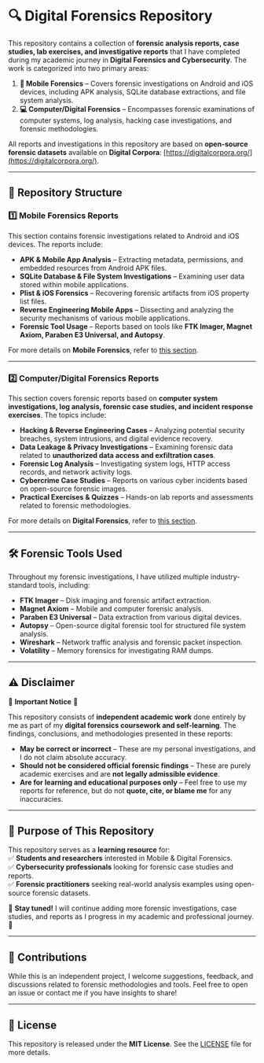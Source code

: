 # 🔍 Digital Forensics Repository  

This repository contains a collection of **forensic analysis reports, case studies, lab exercises, and investigative reports** that I have completed during my academic journey in **Digital Forensics and Cybersecurity**. The work is categorized into two primary areas:  

1. **📱 Mobile Forensics** – Covers forensic investigations on Android and iOS devices, including APK analysis, SQLite database extractions, and file system analysis.  
2. **💻 Computer/Digital Forensics** – Encompasses forensic examinations of computer systems, log analysis, hacking case investigations, and forensic methodologies.  

All reports and investigations in this repository are based on **open-source forensic datasets** available on **Digital Corpora**: [https://digitalcorpora.org/](https://digitalcorpora.org/).  

---

## 📂 Repository Structure  

### **1️⃣ Mobile Forensics Reports**  
This section contains forensic investigations related to Android and iOS devices. The reports include:  
- **APK & Mobile App Analysis** – Extracting metadata, permissions, and embedded resources from Android APK files.  
- **SQLite Database & File System Investigations** – Examining user data stored within mobile applications.  
- **Plist & iOS Forensics** – Recovering forensic artifacts from iOS property list files.  
- **Reverse Engineering Mobile Apps** – Dissecting and analyzing the security mechanisms of various mobile applications.  
- **Forensic Tool Usage** – Reports based on tools like **FTK Imager, Magnet Axiom, Paraben E3 Universal, and Autopsy**.  

For more details on **Mobile Forensics**, refer to [this section](./Mobile_Forensics).  

---

### **2️⃣ Computer/Digital Forensics Reports**  
This section covers forensic reports based on **computer system investigations, log analysis, forensic case studies, and incident response exercises**. The topics include:  
- **Hacking & Reverse Engineering Cases** – Analyzing potential security breaches, system intrusions, and digital evidence recovery.  
- **Data Leakage & Privacy Investigations** – Examining forensic data related to **unauthorized data access and exfiltration cases**.  
- **Forensic Log Analysis** – Investigating system logs, HTTP access records, and network activity logs.  
- **Cybercrime Case Studies** – Reports on various cyber incidents based on open-source forensic images.  
- **Practical Exercises & Quizzes** – Hands-on lab reports and assessments related to forensic methodologies.  

For more details on **Digital Forensics**, refer to [this section](./Digital_Forensics).  

---

## 🛠 Forensic Tools Used  
Throughout my forensic investigations, I have utilized multiple industry-standard tools, including:  
- **FTK Imager** – Disk imaging and forensic artifact extraction.  
- **Magnet Axiom** – Mobile and computer forensic analysis.  
- **Paraben E3 Universal** – Data extraction from various digital devices.  
- **Autopsy** – Open-source digital forensic tool for structured file system analysis.  
- **Wireshark** – Network traffic analysis and forensic packet inspection.  
- **Volatility** – Memory forensics for investigating RAM dumps.  

---

## ⚠️ Disclaimer  
🚨 **Important Notice** 🚨  

This repository consists of **independent academic work** done entirely by me as part of my **digital forensics coursework and self-learning**. The findings, conclusions, and methodologies presented in these reports:  
- **May be correct or incorrect** – These are my personal investigations, and I do not claim absolute accuracy.  
- **Should not be considered official forensic findings** – These are purely academic exercises and are **not legally admissible evidence**.  
- **Are for learning and educational purposes only** – Feel free to use my reports for reference, but do not **quote, cite, or blame me** for any inaccuracies.  

---

## 📌 Purpose of This Repository  
This repository serves as a **learning resource** for:  
✅ **Students and researchers** interested in Mobile & Digital Forensics.  
✅ **Cybersecurity professionals** looking for forensic case studies and reports.  
✅ **Forensic practitioners** seeking real-world analysis examples using open-source forensic datasets.  

📢 **Stay tuned!** I will continue adding more forensic investigations, case studies, and reports as I progress in my academic and professional journey. 🚀  

---

## 🤝 Contributions  
While this is an independent project, I welcome suggestions, feedback, and discussions related to forensic methodologies and tools. Feel free to open an issue or contact me if you have insights to share!  

---

## 📜 License  
This repository is released under the **MIT License**. See the [LICENSE](LICENSE) file for more details.
